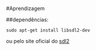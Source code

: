 #Aprendizagem

##dependências:

```
sudo apt-get install libsdl2-dev
```
ou pelo site oficial do [sdl2](https://www.libsdl.org/download-2.0.php)
